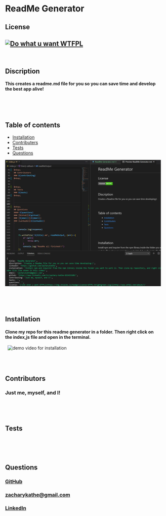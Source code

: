 # ReadMe Generator

## License
## [![Do what u want WTFPL](https://img.shields.io/badge/License-WTFPL-brightgreen.svg)](http://www.wtfpl.net/about/)
&nbsp;


## Discription
#### This creates a readme.md file for you so you can save time and develop the best app alive!
&nbsp;

&nbsp;
## Table of contents
* [Installation](#Installation)
* [Contributers](#Contributers)
* [Tests](#Tests)
* [Questions](#Questions)
&nbsp;

![cover photo of readMe](https://github.com/ZacharyKathe/README-Generator/blob/main/images/cover.JPG)

&nbsp;

&nbsp;
## Installation
#### Clone my repo for this readme generator in a folder. Then right click on the index,js file and open in the terminal.
&nbsp;
![demo video for installation](https://youtu.be/TaGD6UcqS4k)  
&nbsp;

&nbsp;
## Contributors
### Just me, myself, and I!
&nbsp;


&nbsp;
## Tests
### 
&nbsp;




&nbsp;
## Questions
#### 
### [GitHub](https://github.com/ZacharyKathe)
### [zacharykathe@gmail.com](zacharykathe@gmail.com)
### [LinkedIn](https://www.linkedin.com/in/zachary-kathe-621415189/)

